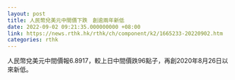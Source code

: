 ```yaml
---
layout: post
title: 人民幣兌美元中間價下跌　創逾兩年新低
date: 2022-09-02 09:21:35.000000000 +08:00
link: https://news.rthk.hk/rthk/ch/component/k2/1665233-20220902.htm
categories: rthk
---
```


人民幣兌美元中間價報6.8917，較上日中間價跌96點子，再創2020年8月26日以來新低。
